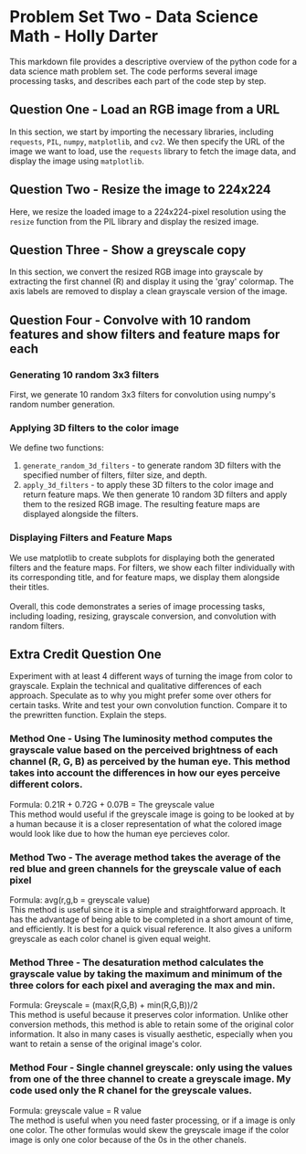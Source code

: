 # Problem Set Two - Data Science Math - Holly Darter
This markdown file provides a descriptive overview of the python code for a data science math problem set. The code performs several image processing tasks, and describes each part of the code step by step. 
## Question One - Load an RGB image from a URL
In this section, we start by importing the necessary libraries, including `requests`, `PIL`, `numpy`, `matplotlib`, and `cv2`. We then specify the URL of the image we want to load, use the `requests` library to fetch the image data, and display the image using `matplotlib`.
## Question Two - Resize the image to 224x224 
Here, we resize the loaded image to a 224x224-pixel resolution using the `resize` function from the PIL library and display the resized image.
## Question Three - Show a greyscale copy
In this section, we convert the resized RGB image into grayscale by extracting the first channel (R) and display it using the 'gray' colormap. The axis labels are removed to display a clean grayscale version of the image.
## Question Four - Convolve with 10 random features and show filters and feature maps for each
### Generating 10 random 3x3 filters
First, we generate 10 random 3x3 filters for convolution using numpy's random number generation.
### Applying 3D filters to the color image
We define two functions:
1. `generate_random_3d_filters` - to generate random 3D filters with the specified number of filters, filter size, and depth.
2. `apply_3d_filters` - to apply these 3D filters to the color image and return feature maps.
We then generate 10 random 3D filters and apply them to the resized RGB image. The resulting feature maps are displayed alongside the filters.
### Displaying Filters and Feature Maps
We use matplotlib to create subplots for displaying both the generated filters and the feature maps. For filters, we show each filter individually with its corresponding title, and for feature maps, we display them alongside their titles.<br>
<br>
Overall, this code demonstrates a series of image processing tasks, including loading, resizing, grayscale conversion, and convolution with random filters.
## Extra Credit Question One 
Experiment with at least 4 different ways of turning the image from color to grayscale. Explain the technical and qualitative differences of each approach. Speculate as to why you might prefer some over others for certain tasks. Write and test your own convolution function. Compare it to the prewritten function. Explain the steps.
### Method One - Using The luminosity method computes the grayscale value based on the perceived brightness of each channel (R, G, B) as perceived by the human eye. This method takes into account the differences in how our eyes perceive different colors.
Formula: 0.21R + 0.72G + 0.07B = The greyscale value <br>
This method would useful if the greyscale image is going to be looked at by a human because it is a closer representation of what the colored image would look like due to how the human eye percieves color. 
### Method Two - The average method takes the average of the red blue and green channels for the greyscale value of each pixel
Formula: avg(r,g,b = greyscale value) <br>
This method is useful since it is a simple and straightforward approach. It has the advantage of being able to be completed in a short amount of time, and efficiently. It is best for a quick visual reference. It also gives a uniform greyscale as each color chanel is given equal weight. 
### Method Three - The desaturation method calculates the grayscale value by taking the maximum and minimum of the three colors for each pixel and averaging the max and min.
Formula: Greyscale = (max(R,G,B) + min(R,G,B))/2 <br>
This method is useful because it preserves color information. Unlike other conversion methods, this method is able to retain some of the original color information. It also in many cases is visually aesthetic, especially when you want to retain a sense of the original image's color. 
### Method Four - Single channel greyscale: only using the values from one of the three channel to create a greyscale image. My code used only the R chanel for the greyscale values. 
Formula: greyscale value = R value <br>
The method is  useful when you need faster processing, or if a image is only one color. The other formulas would skew the greyscale image if the color image is only one color because of the 0s in the other chanels. 
